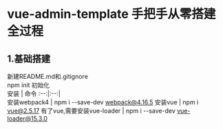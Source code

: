#  vue-admin-template 手把手从零搭建全过程
## 1.基础搭建
新建README.md和.gitignore   
npm init 初始化  
安装 | 命令
:--:|:--:|  
安装webpack4 | npm i --save-dev webpack@4.16.5 
安装vue | npm i vue@2.5.17
有了vue,需要安装vue-loader |  npm i --save-dev vue-loader@15.3.0